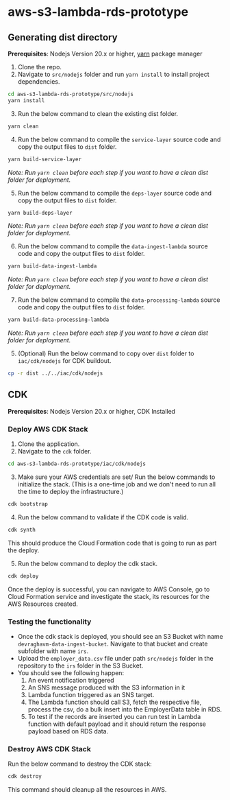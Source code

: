 # aws-s3-lambda-rds-prototype

## Generating dist directory

**Prerequisites**: Nodejs Version 20.x or higher, [yarn](https://classic.yarnpkg.com/lang/en/docs/install/#mac-stable) package manager

1. Clone the repo.
2. Navigate to `src/nodejs` folder and run `yarn install` to install project dependencies.

```sh
cd aws-s3-lambda-rds-prototype/src/nodejs
yarn install
```

3. Run the below command to clean the existing dist folder.

```sh
yarn clean
```

4. Run the below command to compile the `service-layer` source code and copy the output files to `dist` folder.

```sh
yarn build-service-layer
```

_Note: Run `yarn clean` before each step if you want to have a clean dist folder for deployment._

5. Run the below command to compile the `deps-layer` source code and copy the output files to `dist` folder.

```sh
yarn build-deps-layer
```

_Note: Run `yarn clean` before each step if you want to have a clean dist folder for deployment._

6. Run the below command to compile the `data-ingest-lambda` source code and copy the output files to `dist` folder.

```sh
yarn build-data-ingest-lambda
```

_Note: Run `yarn clean` before each step if you want to have a clean dist folder for deployment._

7. Run the below command to compile the `data-processing-lambda` source code and copy the output files to `dist` folder.

```sh
yarn build-data-processing-lambda
```

_Note: Run `yarn clean` before each step if you want to have a clean dist folder for deployment._

5.  (Optional) Run the below command to copy over `dist` folder to `iac/cdk/nodejs` for CDK buildout.

```sh
cp -r dist ../../iac/cdk/nodejs
```

## CDK

**Prerequisites**: Nodejs Version 20.x or higher, CDK Installed

### Deploy AWS CDK Stack

1. Clone the application.
2. Navigate to the `cdk` folder.

```sh
cd aws-s3-lambda-rds-prototype/iac/cdk/nodejs
```

3. Make sure your AWS credentials are set/ Run the below commands to initialize the stack. (This is a one-time job and we don't need to run all the time to deploy the infrastructure.)

```sh
cdk bootstrap
```

4. Run the below command to validate if the CDK code is valid.

```sh
cdk synth
```

This should produce the Cloud Formation code that is going to run as part the deploy.

5. Run the below command to deploy the cdk stack.

```sh
cdk deploy
```

Once the deploy is successful, you can navigate to AWS Console, go to Cloud Formation service and investigate the stack, its resources for the AWS Resources created.

### Testing the functionality

- Once the cdk stack is deployed, you should see an S3 Bucket with name `devraghavm-data-ingest-bucket`. Navigate to that bucket and create subfolder with name `irs`.
- Upload the `employer_data.csv` file under path `src/nodejs` folder in the repository to the `irs` folder in the S3 Bucket.
- You should see the following happen:
  1. An event notification triggered
  2. An SNS message produced with the S3 information in it
  3. Lambda function triggered as an SNS target.
  4. The Lambda function should call S3, fetch the respective file, process the csv, do a bulk insert into the EmployerData table in RDS.
  5. To test if the records are inserted you can run test in Lambda function with default payload and it should return the response payload based on RDS data.

### Destroy AWS CDK Stack

Run the below command to destroy the CDK stack:

```sh
cdk destroy
```

This command should cleanup all the resources in AWS.
